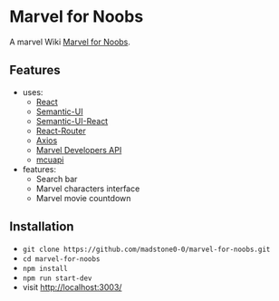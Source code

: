 # Marvel for Noobs

A marvel Wiki [Marvel for Noobs](https://marvel-for-noobs.cyclic.app).


## Features
- uses:
  	-  [React](https://reactjs.org/)
	-  [Semantic-UI](https://semantic-ui.com/)
	-  [Semantic-UI-React](https://github.com/Semantic-Org/Semantic-UI-React)
	-  [React-Router](https://reactrouter.com/en/main)
	-  [Axios](https://axios-http.com/)
	-  [Marvel Developers API](https://developer.marvel.com/)
	-  [mcuapi](https://github.com/AugustoMarcelo/mcuapi)
- features:
	- Search bar
	- Marvel characters interface
	- Marvel movie countdown

## Installation
- `git clone https://github.com/madstone0-0/marvel-for-noobs.git`
- `cd marvel-for-noobs`
- `npm install`
- `npm run start-dev`
- visit <http://localhost:3003/>
